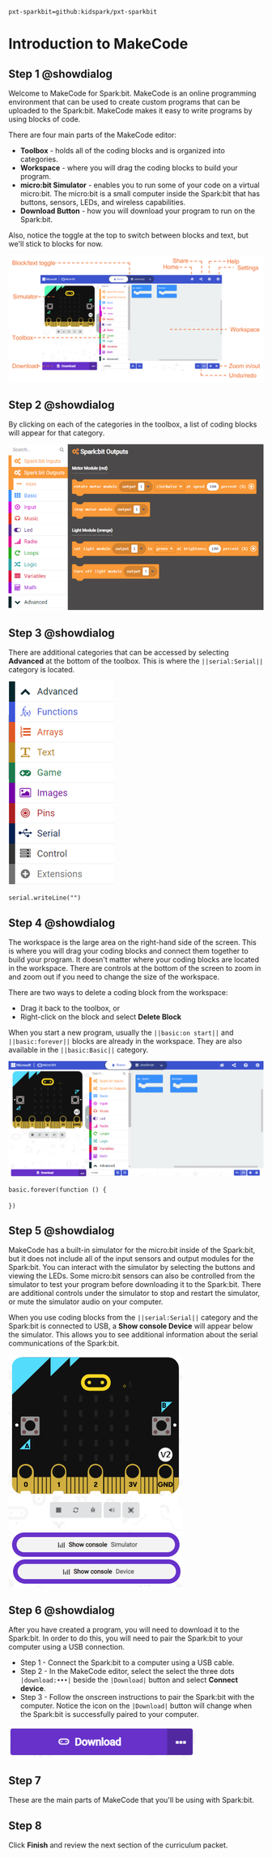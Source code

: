 ```package
pxt-sparkbit=github:kidspark/pxt-sparkbit
```

# Introduction to MakeCode

## Step 1 @showdialog

Welcome to MakeCode for Spark:bit.  MakeCode is an online programming environment that can be used to create custom programs that can be uploaded to the Spark:bit. MakeCode makes it easy to write programs by using blocks of code.

There are four main parts of the MakeCode editor:
* **Toolbox** - holds all of the coding blocks and is organized into categories.
* **Workspace** - where you will drag the coding blocks to build your program.
* **micro:bit Simulator** - enables you to run some of your code on a virtual micro:bit. The micro:bit is a small computer inside the Spark:bit that has buttons, sensors, LEDs, and wireless capabilities.
* **Download Button** - how you will download your program to run on the Spark:bit.

Also, notice the toggle at the top to switch between blocks and text, but we'll stick to blocks for now.

![MakeCode screen](https://raw.githubusercontent.com/KidSpark/tutorials/master/assets/1-2-makecode-screen-labeled.png)

## Step 2 @showdialog

By clicking on each of the categories in the toolbox, a list of coding blocks will appear for that category.

![sparkbitO menu](https://raw.githubusercontent.com/KidSpark/tutorials/master/assets/1-2-makecode-sparkbitO.png)

## Step 3 @showdialog

There are additional categories that can be accessed by selecting **Advanced** at the bottom of the toolbox. This is where the ``||serial:Serial||`` category is located.

![Advanced categories](https://raw.githubusercontent.com/KidSpark/tutorials/master/assets/1-2-makecode-toolbox-advanced.png)

```blocks
serial.writeLine("")
```

## Step 4 @showdialog

The workspace is the large area on the right-hand side of the screen. This is where you will drag your coding blocks and connect them together to build your program. It doesn't matter where your coding blocks are located in the workspace. There are controls at the bottom of the screen to zoom in and zoom out if you need to change the size of the workspace.

There are two ways to delete a coding block from the workspace:
* Drag it back to the toolbox, or
* Right-click on the block and select **Delete Block**

When you start a new program, usually the ``||basic:on start||`` and ``||basic:forever||`` blocks are already in the workspace. They are also available in the ``||basic:Basic||`` category.

![MakeCode screen](https://raw.githubusercontent.com/KidSpark/tutorials/master/assets/1-2-makecode-whole-screen.png)

```blocks
basic.forever(function () {
	
})
```

## Step 5 @showdialog

MakeCode has a built-in simulator for the micro:bit inside of the Spark:bit, but it does not include all of the input sensors and output modules for the Spark:bit. You can interact with the simulator by selecting the buttons and viewing the LEDs. Some micro:bit sensors can also be controlled from the simulator to test your program before downloading it to the Spark:bit. There are additional controls under the simulator to stop and restart the simulator, or mute the simulator audio on your computer.  

When you use coding blocks from the ``||serial:Serial||`` category and the Spark:bit is connected to USB, a **Show console Device** will appear below the simulator. This allows you to see additional information about the serial communications of the Spark:bit.

![micro:bit simulator](https://raw.githubusercontent.com/KidSpark/tutorials/master/assets/1-2-makecode-show-console.png)

## Step 6 @showdialog

After you have created a program, you will need to download it to the Spark:bit. In order to do this, you will need to pair the Spark:bit to your computer using a USB connection.

* Step 1 - Connect the Spark:bit to a computer using a USB cable.
* Step 2 - In the MakeCode editor, select the select the three dots ``|download:•••|`` beside the ``|Download|`` button and select **Connect device**.
* Step 3 - Follow the onscreen instructions to pair the Spark:bit with the computer. Notice the icon on the ``|Download|`` button will change when the Spark:bit is successfully paired to your computer.

![USB pairing](https://raw.githubusercontent.com/KidSpark/tutorials/master/assets/1-2-makecode-webusb.png)

## Step 7

These are the main parts of MakeCode that you'll be using with Spark:bit. 

## Step 8

Click **Finish** and review the next section of the curriculum packet.